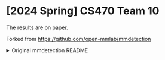 # [2024 Spring] CS470 Team 10

The results are on [paper](/CS470_Object_Detection_System_Based_on_Early_Exit_Dynamic_Perceiver.pdf).

Forked from https://github.com/open-mmlab/mmdetection

<details>
<summary>Original mmdetection README</summary>
  <div align="center">
    <img src="resources/mmdet-logo.png" width="600"/>
    <div>&nbsp;</div>
    <div align="center">
      <b><font size="5">OpenMMLab website</font></b>
      <sup>
        <a href="https://openmmlab.com">
          <i><font size="4">HOT</font></i>
        </a>
      </sup>
      &nbsp;&nbsp;&nbsp;&nbsp;
      <b><font size="5">OpenMMLab platform</font></b>
      <sup>
        <a href="https://platform.openmmlab.com">
          <i><font size="4">TRY IT OUT</font></i>
        </a>
      </sup>
    </div>
    <div>&nbsp;</div>
  
  [![PyPI](https://img.shields.io/pypi/v/mmdet)](https://pypi.org/project/mmdet)
  [![docs](https://img.shields.io/badge/docs-latest-blue)](https://mmdetection.readthedocs.io/en/latest/)
  [![badge](https://github.com/open-mmlab/mmdetection/workflows/build/badge.svg)](https://github.com/open-mmlab/mmdetection/actions)
  [![codecov](https://codecov.io/gh/open-mmlab/mmdetection/branch/main/graph/badge.svg)](https://codecov.io/gh/open-mmlab/mmdetection)
  [![license](https://img.shields.io/github/license/open-mmlab/mmdetection.svg)](https://github.com/open-mmlab/mmdetection/blob/main/LICENSE)
  [![open issues](https://isitmaintained.com/badge/open/open-mmlab/mmdetection.svg)](https://github.com/open-mmlab/mmdetection/issues)
  [![issue resolution](https://isitmaintained.com/badge/resolution/open-mmlab/mmdetection.svg)](https://github.com/open-mmlab/mmdetection/issues)
  [![Open in OpenXLab](https://cdn-static.openxlab.org.cn/app-center/openxlab_demo.svg)](https://openxlab.org.cn/apps?search=mmdet)
  
  [📘Documentation](https://mmdetection.readthedocs.io/en/latest/) |
  [🛠️Installation](https://mmdetection.readthedocs.io/en/latest/get_started.html) |
  [👀Model Zoo](https://mmdetection.readthedocs.io/en/latest/model_zoo.html) |
  [🆕Update News](https://mmdetection.readthedocs.io/en/latest/notes/changelog.html) |
  [🚀Ongoing Projects](https://github.com/open-mmlab/mmdetection/projects) |
  [🤔Reporting Issues](https://github.com/open-mmlab/mmdetection/issues/new/choose)
  
  </div>
  
  <div align="center">
  
  English | [简体中文](README_zh-CN.md)
  
  </div>
  
  <div align="center">
    <a href="https://openmmlab.medium.com/" style="text-decoration:none;">
      <img src="https://user-images.githubusercontent.com/25839884/219255827-67c1a27f-f8c5-46a9-811d-5e57448c61d1.png" width="3%" alt="" /></a>
    <img src="https://user-images.githubusercontent.com/25839884/218346358-56cc8e2f-a2b8-487f-9088-32480cceabcf.png" width="3%" alt="" />
    <a href="https://discord.com/channels/1037617289144569886/1046608014234370059" style="text-decoration:none;">
      <img src="https://user-images.githubusercontent.com/25839884/218347213-c080267f-cbb6-443e-8532-8e1ed9a58ea9.png" width="3%" alt="" /></a>
    <img src="https://user-images.githubusercontent.com/25839884/218346358-56cc8e2f-a2b8-487f-9088-32480cceabcf.png" width="3%" alt="" />
    <a href="https://twitter.com/OpenMMLab" style="text-decoration:none;">
      <img src="https://user-images.githubusercontent.com/25839884/218346637-d30c8a0f-3eba-4699-8131-512fb06d46db.png" width="3%" alt="" /></a>
    <img src="https://user-images.githubusercontent.com/25839884/218346358-56cc8e2f-a2b8-487f-9088-32480cceabcf.png" width="3%" alt="" />
    <a href="https://www.youtube.com/openmmlab" style="text-decoration:none;">
      <img src="https://user-images.githubusercontent.com/25839884/218346691-ceb2116a-465a-40af-8424-9f30d2348ca9.png" width="3%" alt="" /></a>
    <img src="https://user-images.githubusercontent.com/25839884/218346358-56cc8e2f-a2b8-487f-9088-32480cceabcf.png" width="3%" alt="" />
    <a href="https://space.bilibili.com/1293512903" style="text-decoration:none;">
      <img src="https://user-images.githubusercontent.com/25839884/219026751-d7d14cce-a7c9-4e82-9942-8375fca65b99.png" width="3%" alt="" /></a>
    <img src="https://user-images.githubusercontent.com/25839884/218346358-56cc8e2f-a2b8-487f-9088-32480cceabcf.png" width="3%" alt="" />
    <a href="https://www.zhihu.com/people/openmmlab" style="text-decoration:none;">
      <img src="https://user-images.githubusercontent.com/25839884/219026120-ba71e48b-6e94-4bd4-b4e9-b7d175b5e362.png" width="3%" alt="" /></a>
  </div>
  
  <div align="center">
  <img src="https://github.com/open-mmlab/mmdetection/assets/17425982/6c29886f-ae7a-4a55-8be4-352ee85b7d3e"/>
  </div>
  
  ## Introduction
  
  MMDetection is an open source object detection toolbox based on PyTorch. It is
  a part of the [OpenMMLab](https://openmmlab.com/) project.
  
  The main branch works with **PyTorch 1.8+**.
  
  <img src="https://user-images.githubusercontent.com/12907710/187674113-2074d658-f2fb-42d1-ac15-9c4a695e64d7.png"/>
  
  <details open>
  <summary>Major features</summary>
  
  - **Modular Design**
  
    We decompose the detection framework into different components and one can easily construct a customized object detection framework by combining different modules.
  
  - **Support of multiple tasks out of box**
  
    The toolbox directly supports multiple detection tasks such as **object detection**, **instance segmentation**, **panoptic segmentation**, and **semi-supervised object detection**.
  
  - **High efficiency**
  
    All basic bbox and mask operations run on GPUs. The training speed is faster than or comparable to other codebases, including [Detectron2](https://github.com/facebookresearch/detectron2), [maskrcnn-benchmark](https://github.com/facebookresearch/maskrcnn-benchmark) and [SimpleDet](https://github.com/TuSimple/simpledet).
  
  - **State of the art**
  
    The toolbox stems from the codebase developed by the *MMDet* team, who won [COCO Detection Challenge](http://cocodataset.org/#detection-leaderboard) in 2018, and we keep pushing it forward.
    The newly released [RTMDet](configs/rtmdet) also obtains new state-of-the-art results on real-time instance segmentation and rotated object detection tasks and the best parameter-accuracy trade-off on object detection.
  
  </details>
  
  Apart from MMDetection, we also released [MMEngine](https://github.com/open-mmlab/mmengine) for model training and [MMCV](https://github.com/open-mmlab/mmcv) for computer vision research, which are heavily depended on by this toolbox.
  
  ## What's New
  
  💎 **We have released the pre-trained weights for MM-Grounding-DINO Swin-B and Swin-L, welcome to try and give feedback.**
  
  ### Highlight
  
  **v3.3.0** was released in 5/1/2024:
  
  **[MM-Grounding-DINO: An Open and Comprehensive Pipeline for Unified Object Grounding and Detection](https://arxiv.org/abs/2401.02361)**
  
  Grounding DINO is a grounding pre-training model that unifies 2d open vocabulary object detection and phrase grounding, with wide applications. However, its training part has not been open sourced. Therefore, we propose MM-Grounding-DINO, which not only serves as an open source replication version of Grounding DINO, but also achieves significant performance improvement based on reconstructed data types, exploring different dataset combinations and initialization strategies. Moreover, we conduct evaluations from multiple dimensions, including OOD, REC, Phrase Grounding, OVD, and Fine-tune, to fully excavate the advantages and disadvantages of Grounding pre-training, hoping to provide inspiration for future work.
  
  code: [mm_grounding_dino/README.md](configs/mm_grounding_dino/README.md)
  
  <div align=center>
  <img src="https://github.com/open-mmlab/mmdetection/assets/17425982/fb14d1ee-5469-44d2-b865-aac9850c429c"/>
  </div>
  
  We are excited to announce our latest work on real-time object recognition tasks, **RTMDet**, a family of fully convolutional single-stage detectors. RTMDet not only achieves the best parameter-accuracy trade-off on object detection from tiny to extra-large model sizes but also obtains new state-of-the-art performance on instance segmentation and rotated object detection tasks. Details can be found in the [technical report](https://arxiv.org/abs/2212.07784). Pre-trained models are [here](configs/rtmdet).
  
  [![PWC](https://img.shields.io/endpoint.svg?url=https://paperswithcode.com/badge/rtmdet-an-empirical-study-of-designing-real/real-time-instance-segmentation-on-mscoco)](https://paperswithcode.com/sota/real-time-instance-segmentation-on-mscoco?p=rtmdet-an-empirical-study-of-designing-real)
  [![PWC](https://img.shields.io/endpoint.svg?url=https://paperswithcode.com/badge/rtmdet-an-empirical-study-of-designing-real/object-detection-in-aerial-images-on-dota-1)](https://paperswithcode.com/sota/object-detection-in-aerial-images-on-dota-1?p=rtmdet-an-empirical-study-of-designing-real)
  [![PWC](https://img.shields.io/endpoint.svg?url=https://paperswithcode.com/badge/rtmdet-an-empirical-study-of-designing-real/object-detection-in-aerial-images-on-hrsc2016)](https://paperswithcode.com/sota/object-detection-in-aerial-images-on-hrsc2016?p=rtmdet-an-empirical-study-of-designing-real)
  
  | Task                     | Dataset | AP                                   | FPS(TRT FP16 BS1 3090) |
  | ------------------------ | ------- | ------------------------------------ | ---------------------- |
  | Object Detection         | COCO    | 52.8                                 | 322                    |
  | Instance Segmentation    | COCO    | 44.6                                 | 188                    |
  | Rotated Object Detection | DOTA    | 78.9(single-scale)/81.3(multi-scale) | 121                    |
  
  <div align=center>
  <img src="https://user-images.githubusercontent.com/12907710/208044554-1e8de6b5-48d8-44e4-a7b5-75076c7ebb71.png"/>
  </div>
  
  ## Installation
  
  Please refer to [Installation](https://mmdetection.readthedocs.io/en/latest/get_started.html) for installation instructions.
  
  ## Getting Started
  
  Please see [Overview](https://mmdetection.readthedocs.io/en/latest/get_started.html) for the general introduction of MMDetection.
  
  For detailed user guides and advanced guides, please refer to our [documentation](https://mmdetection.readthedocs.io/en/latest/):
  
  - User Guides
  
    <details>
  
    - [Train & Test](https://mmdetection.readthedocs.io/en/latest/user_guides/index.html#train-test)
      - [Learn about Configs](https://mmdetection.readthedocs.io/en/latest/user_guides/config.html)
      - [Inference with existing models](https://mmdetection.readthedocs.io/en/latest/user_guides/inference.html)
      - [Dataset Prepare](https://mmdetection.readthedocs.io/en/latest/user_guides/dataset_prepare.html)
      - [Test existing models on standard datasets](https://mmdetection.readthedocs.io/en/latest/user_guides/test.html)
      - [Train predefined models on standard datasets](https://mmdetection.readthedocs.io/en/latest/user_guides/train.html)
      - [Train with customized datasets](https://mmdetection.readthedocs.io/en/latest/user_guides/train.html#train-with-customized-datasets)
      - [Train with customized models and standard datasets](https://mmdetection.readthedocs.io/en/latest/user_guides/new_model.html)
      - [Finetuning Models](https://mmdetection.readthedocs.io/en/latest/user_guides/finetune.html)
      - [Test Results Submission](https://mmdetection.readthedocs.io/en/latest/user_guides/test_results_submission.html)
      - [Weight initialization](https://mmdetection.readthedocs.io/en/latest/user_guides/init_cfg.html)
      - [Use a single stage detector as RPN](https://mmdetection.readthedocs.io/en/latest/user_guides/single_stage_as_rpn.html)
      - [Semi-supervised Object Detection](https://mmdetection.readthedocs.io/en/latest/user_guides/semi_det.html)
    - [Useful Tools](https://mmdetection.readthedocs.io/en/latest/user_guides/index.html#useful-tools)
  
    </details>
  
  - Advanced Guides
  
    <details>
  
    - [Basic Concepts](https://mmdetection.readthedocs.io/en/latest/advanced_guides/index.html#basic-concepts)
    - [Component Customization](https://mmdetection.readthedocs.io/en/latest/advanced_guides/index.html#component-customization)
    - [How to](https://mmdetection.readthedocs.io/en/latest/advanced_guides/index.html#how-to)
  
    </details>
  
  We also provide object detection colab tutorial [![Open in Colab](https://colab.research.google.com/assets/colab-badge.svg)](demo/MMDet_Tutorial.ipynb) and instance segmentation colab tutorial [![Open in Colab](https://colab.research.google.com/assets/colab-badge.svg)](demo/MMDet_InstanceSeg_Tutorial.ipynb).
  
  To migrate from MMDetection 2.x, please refer to [migration](https://mmdetection.readthedocs.io/en/latest/migration.html).
  
  ## Overview of Benchmark and Model Zoo
  
  Results and models are available in the [model zoo](docs/en/model_zoo.md).
  
  <div align="center">
    <b>Architectures</b>
  </div>
  <table align="center">
    <tbody>
      <tr align="center" valign="bottom">
        <td>
          <b>Object Detection</b>
        </td>
        <td>
          <b>Instance Segmentation</b>
        </td>
        <td>
          <b>Panoptic Segmentation</b>
        </td>
        <td>
          <b>Other</b>
        </td>
      </tr>
      <tr valign="top">
        <td>
          <ul>
              <li><a href="configs/fast_rcnn">Fast R-CNN (ICCV'2015)</a></li>
              <li><a href="configs/faster_rcnn">Faster R-CNN (NeurIPS'2015)</a></li>
              <li><a href="configs/rpn">RPN (NeurIPS'2015)</a></li>
              <li><a href="configs/ssd">SSD (ECCV'2016)</a></li>
              <li><a href="configs/retinanet">RetinaNet (ICCV'2017)</a></li>
              <li><a href="configs/cascade_rcnn">Cascade R-CNN (CVPR'2018)</a></li>
              <li><a href="configs/yolo">YOLOv3 (ArXiv'2018)</a></li>
              <li><a href="configs/cornernet">CornerNet (ECCV'2018)</a></li>
              <li><a href="configs/grid_rcnn">Grid R-CNN (CVPR'2019)</a></li>
              <li><a href="configs/guided_anchoring">Guided Anchoring (CVPR'2019)</a></li>
              <li><a href="configs/fsaf">FSAF (CVPR'2019)</a></li>
              <li><a href="configs/centernet">CenterNet (CVPR'2019)</a></li>
              <li><a href="configs/libra_rcnn">Libra R-CNN (CVPR'2019)</a></li>
              <li><a href="configs/tridentnet">TridentNet (ICCV'2019)</a></li>
              <li><a href="configs/fcos">FCOS (ICCV'2019)</a></li>
              <li><a href="configs/reppoints">RepPoints (ICCV'2019)</a></li>
              <li><a href="configs/free_anchor">FreeAnchor (NeurIPS'2019)</a></li>
              <li><a href="configs/cascade_rpn">CascadeRPN (NeurIPS'2019)</a></li>
              <li><a href="configs/foveabox">Foveabox (TIP'2020)</a></li>
              <li><a href="configs/double_heads">Double-Head R-CNN (CVPR'2020)</a></li>
              <li><a href="configs/atss">ATSS (CVPR'2020)</a></li>
              <li><a href="configs/nas_fcos">NAS-FCOS (CVPR'2020)</a></li>
              <li><a href="configs/centripetalnet">CentripetalNet (CVPR'2020)</a></li>
              <li><a href="configs/autoassign">AutoAssign (ArXiv'2020)</a></li>
              <li><a href="configs/sabl">Side-Aware Boundary Localization (ECCV'2020)</a></li>
              <li><a href="configs/dynamic_rcnn">Dynamic R-CNN (ECCV'2020)</a></li>
              <li><a href="configs/detr">DETR (ECCV'2020)</a></li>
              <li><a href="configs/paa">PAA (ECCV'2020)</a></li>
              <li><a href="configs/vfnet">VarifocalNet (CVPR'2021)</a></li>
              <li><a href="configs/sparse_rcnn">Sparse R-CNN (CVPR'2021)</a></li>
              <li><a href="configs/yolof">YOLOF (CVPR'2021)</a></li>
              <li><a href="configs/yolox">YOLOX (CVPR'2021)</a></li>
              <li><a href="configs/deformable_detr">Deformable DETR (ICLR'2021)</a></li>
              <li><a href="configs/tood">TOOD (ICCV'2021)</a></li>
              <li><a href="configs/ddod">DDOD (ACM MM'2021)</a></li>
              <li><a href="configs/rtmdet">RTMDet (ArXiv'2022)</a></li>
              <li><a href="configs/conditional_detr">Conditional DETR (ICCV'2021)</a></li>
              <li><a href="configs/dab_detr">DAB-DETR (ICLR'2022)</a></li>
              <li><a href="configs/dino">DINO (ICLR'2023)</a></li>
              <li><a href="configs/glip">GLIP (CVPR'2022)</a></li>
              <li><a href="configs/ddq">DDQ (CVPR'2023)</a></li>
              <li><a href="projects/DiffusionDet">DiffusionDet (ArXiv'2023)</a></li>
              <li><a href="projects/EfficientDet">EfficientDet (CVPR'2020)</a></li>
              <li><a href="projects/ViTDet">ViTDet (ECCV'2022)</a></li>
              <li><a href="projects/Detic">Detic (ECCV'2022)</a></li>
              <li><a href="projects/CO-DETR">CO-DETR (ICCV'2023)</a></li>
        </ul>
        </td>
        <td>
          <ul>
            <li><a href="configs/mask_rcnn">Mask R-CNN (ICCV'2017)</a></li>
            <li><a href="configs/cascade_rcnn">Cascade Mask R-CNN (CVPR'2018)</a></li>
            <li><a href="configs/ms_rcnn">Mask Scoring R-CNN (CVPR'2019)</a></li>
            <li><a href="configs/htc">Hybrid Task Cascade (CVPR'2019)</a></li>
            <li><a href="configs/yolact">YOLACT (ICCV'2019)</a></li>
            <li><a href="configs/instaboost">InstaBoost (ICCV'2019)</a></li>
            <li><a href="configs/solo">SOLO (ECCV'2020)</a></li>
            <li><a href="configs/point_rend">PointRend (CVPR'2020)</a></li>
            <li><a href="configs/detectors">DetectoRS (ArXiv'2020)</a></li>
            <li><a href="configs/solov2">SOLOv2 (NeurIPS'2020)</a></li>
            <li><a href="configs/scnet">SCNet (AAAI'2021)</a></li>
            <li><a href="configs/queryinst">QueryInst (ICCV'2021)</a></li>
            <li><a href="configs/mask2former">Mask2Former (ArXiv'2021)</a></li>
            <li><a href="configs/condinst">CondInst (ECCV'2020)</a></li>
            <li><a href="projects/SparseInst">SparseInst (CVPR'2022)</a></li>
            <li><a href="configs/rtmdet">RTMDet (ArXiv'2022)</a></li>
            <li><a href="configs/boxinst">BoxInst (CVPR'2021)</a></li>
            <li><a href="projects/ConvNeXt-V2">ConvNeXt-V2 (Arxiv'2023)</a></li>
          </ul>
        </td>
        <td>
          <ul>
            <li><a href="configs/panoptic_fpn">Panoptic FPN (CVPR'2019)</a></li>
            <li><a href="configs/maskformer">MaskFormer (NeurIPS'2021)</a></li>
            <li><a href="configs/mask2former">Mask2Former (ArXiv'2021)</a></li>
            <li><a href="configs/XDecoder">XDecoder (CVPR'2023)</a></li>
          </ul>
        </td>
        <td>
          </ul>
            <li><b>Contrastive Learning</b></li>
          <ul>
          <ul>
            <li><a href="configs/selfsup_pretrain">SwAV (NeurIPS'2020)</a></li>
            <li><a href="configs/selfsup_pretrain">MoCo (CVPR'2020)</a></li>
            <li><a href="configs/selfsup_pretrain">MoCov2 (ArXiv'2020)</a></li>
          </ul>
          </ul>
          </ul>
            <li><b>Distillation</b></li>
          <ul>
          <ul>
            <li><a href="configs/ld">Localization Distillation (CVPR'2022)</a></li>
            <li><a href="configs/lad">Label Assignment Distillation (WACV'2022)</a></li>
          </ul>
          </ul>
            <li><b>Semi-Supervised Object Detection</b></li>
          <ul>
          <ul>
            <li><a href="configs/soft_teacher">Soft Teacher (ICCV'2021)</a></li>
          </ul>
          </ul>
        </ul>
        </td>
      </tr>
  </td>
      </tr>
    </tbody>
  </table>
  
  <div align="center">
    <b>Components</b>
  </div>
  <table align="center">
    <tbody>
      <tr align="center" valign="bottom">
        <td>
          <b>Backbones</b>
        </td>
        <td>
          <b>Necks</b>
        </td>
        <td>
          <b>Loss</b>
        </td>
        <td>
          <b>Common</b>
        </td>
      </tr>
      <tr valign="top">
        <td>
        <ul>
          <li>VGG (ICLR'2015)</li>
          <li>ResNet (CVPR'2016)</li>
          <li>ResNeXt (CVPR'2017)</li>
          <li>MobileNetV2 (CVPR'2018)</li>
          <li><a href="configs/hrnet">HRNet (CVPR'2019)</a></li>
          <li><a href="configs/empirical_attention">Generalized Attention (ICCV'2019)</a></li>
          <li><a href="configs/gcnet">GCNet (ICCVW'2019)</a></li>
          <li><a href="configs/res2net">Res2Net (TPAMI'2020)</a></li>
          <li><a href="configs/regnet">RegNet (CVPR'2020)</a></li>
          <li><a href="configs/resnest">ResNeSt (ArXiv'2020)</a></li>
          <li><a href="configs/pvt">PVT (ICCV'2021)</a></li>
          <li><a href="configs/swin">Swin (CVPR'2021)</a></li>
          <li><a href="configs/pvt">PVTv2 (ArXiv'2021)</a></li>
          <li><a href="configs/resnet_strikes_back">ResNet strikes back (ArXiv'2021)</a></li>
          <li><a href="configs/efficientnet">EfficientNet (ArXiv'2021)</a></li>
          <li><a href="configs/convnext">ConvNeXt (CVPR'2022)</a></li>
          <li><a href="projects/ConvNeXt-V2">ConvNeXtv2 (ArXiv'2023)</a></li>
        </ul>
        </td>
        <td>
        <ul>
          <li><a href="configs/pafpn">PAFPN (CVPR'2018)</a></li>
          <li><a href="configs/nas_fpn">NAS-FPN (CVPR'2019)</a></li>
          <li><a href="configs/carafe">CARAFE (ICCV'2019)</a></li>
          <li><a href="configs/fpg">FPG (ArXiv'2020)</a></li>
          <li><a href="configs/groie">GRoIE (ICPR'2020)</a></li>
          <li><a href="configs/dyhead">DyHead (CVPR'2021)</a></li>
        </ul>
        </td>
        <td>
          <ul>
            <li><a href="configs/ghm">GHM (AAAI'2019)</a></li>
            <li><a href="configs/gfl">Generalized Focal Loss (NeurIPS'2020)</a></li>
            <li><a href="configs/seesaw_loss">Seasaw Loss (CVPR'2021)</a></li>
          </ul>
        </td>
        <td>
          <ul>
            <li><a href="configs/faster_rcnn/faster-rcnn_r50_fpn_ohem_1x_coco.py">OHEM (CVPR'2016)</a></li>
            <li><a href="configs/gn">Group Normalization (ECCV'2018)</a></li>
            <li><a href="configs/dcn">DCN (ICCV'2017)</a></li>
            <li><a href="configs/dcnv2">DCNv2 (CVPR'2019)</a></li>
            <li><a href="configs/gn+ws">Weight Standardization (ArXiv'2019)</a></li>
            <li><a href="configs/pisa">Prime Sample Attention (CVPR'2020)</a></li>
            <li><a href="configs/strong_baselines">Strong Baselines (CVPR'2021)</a></li>
            <li><a href="configs/resnet_strikes_back">Resnet strikes back (ArXiv'2021)</a></li>
          </ul>
        </td>
      </tr>
  </td>
      </tr>
    </tbody>
  </table>
  
  Some other methods are also supported in [projects using MMDetection](./docs/en/notes/projects.md).
  
  ## FAQ
  
  Please refer to [FAQ](docs/en/notes/faq.md) for frequently asked questions.
  
  ## Contributing
  
  We appreciate all contributions to improve MMDetection. Ongoing projects can be found in out [GitHub Projects](https://github.com/open-mmlab/mmdetection/projects). Welcome community users to participate in these projects. Please refer to [CONTRIBUTING.md](.github/CONTRIBUTING.md) for the contributing guideline.
  
  ## Acknowledgement
  
  MMDetection is an open source project that is contributed by researchers and engineers from various colleges and companies. We appreciate all the contributors who implement their methods or add new features, as well as users who give valuable feedbacks.
  We wish that the toolbox and benchmark could serve the growing research community by providing a flexible toolkit to reimplement existing methods and develop their own new detectors.
  
  ## Citation
  
  If you use this toolbox or benchmark in your research, please cite this project.
  
  ```
  @article{mmdetection,
    title   = {{MMDetection}: Open MMLab Detection Toolbox and Benchmark},
    author  = {Chen, Kai and Wang, Jiaqi and Pang, Jiangmiao and Cao, Yuhang and
               Xiong, Yu and Li, Xiaoxiao and Sun, Shuyang and Feng, Wansen and
               Liu, Ziwei and Xu, Jiarui and Zhang, Zheng and Cheng, Dazhi and
               Zhu, Chenchen and Cheng, Tianheng and Zhao, Qijie and Li, Buyu and
               Lu, Xin and Zhu, Rui and Wu, Yue and Dai, Jifeng and Wang, Jingdong
               and Shi, Jianping and Ouyang, Wanli and Loy, Chen Change and Lin, Dahua},
    journal= {arXiv preprint arXiv:1906.07155},
    year={2019}
  }
  ```
  
  ## License
  
  This project is released under the [Apache 2.0 license](LICENSE).
  
  ## Projects in OpenMMLab
  
  - [MMEngine](https://github.com/open-mmlab/mmengine): OpenMMLab foundational library for training deep learning models.
  - [MMCV](https://github.com/open-mmlab/mmcv): OpenMMLab foundational library for computer vision.
  - [MMPreTrain](https://github.com/open-mmlab/mmpretrain): OpenMMLab pre-training toolbox and benchmark.
  - [MMagic](https://github.com/open-mmlab/mmagic): Open**MM**Lab **A**dvanced, **G**enerative and **I**ntelligent **C**reation toolbox.
  - [MMDetection](https://github.com/open-mmlab/mmdetection): OpenMMLab detection toolbox and benchmark.
  - [MMDetection3D](https://github.com/open-mmlab/mmdetection3d): OpenMMLab's next-generation platform for general 3D object detection.
  - [MMRotate](https://github.com/open-mmlab/mmrotate): OpenMMLab rotated object detection toolbox and benchmark.
  - [MMYOLO](https://github.com/open-mmlab/mmyolo): OpenMMLab YOLO series toolbox and benchmark.
  - [MMSegmentation](https://github.com/open-mmlab/mmsegmentation): OpenMMLab semantic segmentation toolbox and benchmark.
  - [MMOCR](https://github.com/open-mmlab/mmocr): OpenMMLab text detection, recognition, and understanding toolbox.
  - [MMPose](https://github.com/open-mmlab/mmpose): OpenMMLab pose estimation toolbox and benchmark.
  - [MMHuman3D](https://github.com/open-mmlab/mmhuman3d): OpenMMLab 3D human parametric model toolbox and benchmark.
  - [MMSelfSup](https://github.com/open-mmlab/mmselfsup): OpenMMLab self-supervised learning toolbox and benchmark.
  - [MMRazor](https://github.com/open-mmlab/mmrazor): OpenMMLab model compression toolbox and benchmark.
  - [MMFewShot](https://github.com/open-mmlab/mmfewshot): OpenMMLab fewshot learning toolbox and benchmark.
  - [MMAction2](https://github.com/open-mmlab/mmaction2): OpenMMLab's next-generation action understanding toolbox and benchmark.
  - [MMTracking](https://github.com/open-mmlab/mmtracking): OpenMMLab video perception toolbox and benchmark.
  - [MMFlow](https://github.com/open-mmlab/mmflow): OpenMMLab optical flow toolbox and benchmark.
  - [MMEditing](https://github.com/open-mmlab/mmediting): OpenMMLab image and video editing toolbox.
  - [MMGeneration](https://github.com/open-mmlab/mmgeneration): OpenMMLab image and video generative models toolbox.
  - [MMDeploy](https://github.com/open-mmlab/mmdeploy): OpenMMLab model deployment framework.
  - [MIM](https://github.com/open-mmlab/mim): MIM installs OpenMMLab packages.
  - [MMEval](https://github.com/open-mmlab/mmeval): A unified evaluation library for multiple machine learning libraries.
  - [Playground](https://github.com/open-mmlab/playground): A central hub for gathering and showcasing amazing projects built upon OpenMMLab.
</details>
